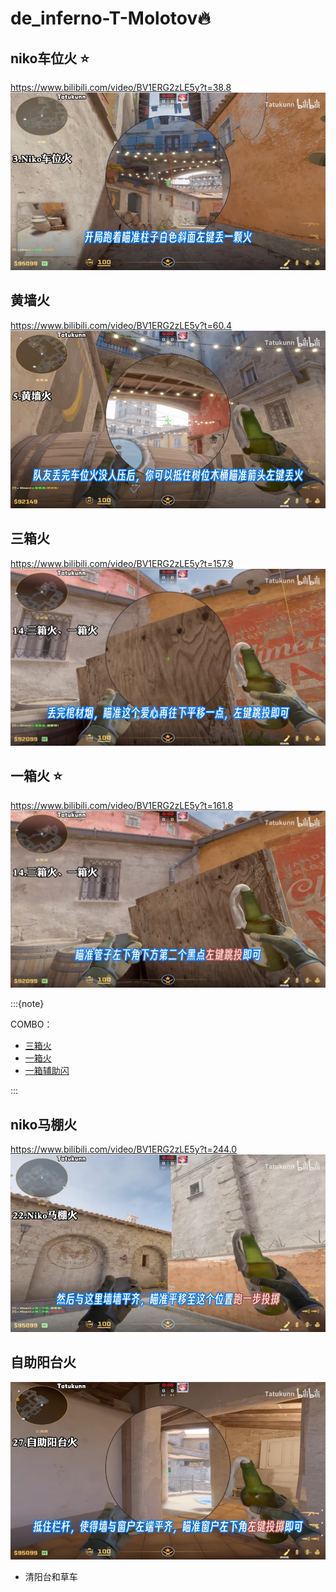 # de_inferno-T-Molotov🔥

## niko车位火 ⭐
https://www.bilibili.com/video/BV1ERG2zLE5y?t=38.8
![alt text](<../../assets/de_inferno-T-Molotov/image.png>)

## 黄墙火
https://www.bilibili.com/video/BV1ERG2zLE5y?t=60.4
![alt text](<../../assets/de_inferno-T-Molotov/image-1.png>)

## 三箱火
https://www.bilibili.com/video/BV1ERG2zLE5y?t=157.9
![alt text](../../assets/de_inferno-T-Molotov/image-4.png)

## 一箱火 ⭐
https://www.bilibili.com/video/BV1ERG2zLE5y?t=161.8
![alt text](../../assets/de_inferno-T-Molotov/image-5.png)

:::{note}

COMBO：
- [三箱火](./de_inferno-T-Molotov.md#三箱火)
- [一箱火](./de_inferno-T-Molotov.md#一箱火-)
- [一箱辅助闪](./de_inferno-T-Flashbang.md#一箱辅助闪-)


:::

## niko马棚火
https://www.bilibili.com/video/BV1ERG2zLE5y?t=244.0
![alt text](<../../assets/de_inferno-T-Molotov/image-3.png>)

## 自助阳台火
![alt text](<../../assets/de_inferno-T-Molotov/image-2.png>)
- 清阳台和草车

